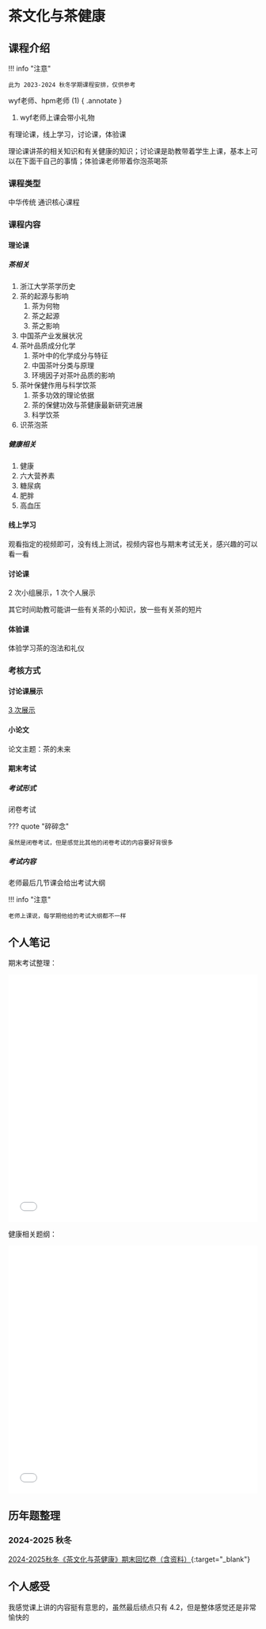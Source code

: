 # 茶文化与茶健康

## 课程介绍

!!! info "注意"

    此为 2023-2024 秋冬学期课程安排，仅供参考

wyf老师、hpm老师 (1) 
{ .annotate }

1. wyf老师上课会带小礼物

有理论课，线上学习，讨论课，体验课

理论课讲茶的相关知识和有关健康的知识；讨论课是助教带着学生上课，基本上可以在下面干自己的事情；体验课老师带着你泡茶喝茶

### 课程类型

中华传统 通识核心课程

### 课程内容

#### 理论课

##### 茶相关 

1. 浙江大学茶学历史
2. 茶的起源与影响
      1. 茶为何物
      2. 茶之起源
      3. 茶之影响
3. 中国茶产业发展状况
4. 茶叶品质成分化学
      1. 茶叶中的化学成分与特征
      2. 中国茶叶分类与原理
      3. 环境因子对茶叶品质的影响
5. 茶叶保健作用与科学饮茶
      1. 茶多功效的理论依据
      2. 茶的保健功效与茶健康最新研究进展
      3. 科学饮茶
6. 识茶泡茶

##### 健康相关

1. 健康
2. 六大营养素
3. 糖尿病
4. 肥胖
5. 高血压

#### 线上学习

观看指定的视频即可，没有线上测试，视频内容也与期末考试无关，感兴趣的可以看一看

#### 讨论课

2 次小组展示，1 次个人展示

其它时间助教可能讲一些有关茶的小知识，放一些有关茶的短片

#### 体验课

体验学习茶的泡法和礼仪

### 考核方式

#### 讨论课展示

[3 次展示](#讨论课)

#### 小论文

论文主题：茶的未来

#### 期末考试

##### 考试形式

闭卷考试

??? quote "碎碎念"

    虽然是闭卷考试，但是感觉比其他的闭卷考试的内容要好背很多

##### 考试内容

老师最后几节课会给出考试大纲

!!! info "注意"

    老师上课说，每学期他给的考试大纲都不一样

## 个人笔记

期末考试整理：

<embed src="../../../file/tea_culture/tea_culture_doc1.pdf" type="application/pdf" width="100%" height="500">

健康相关题纲：

<embed src="../../../file/tea_culture/tea_culture_doc2.pdf" type="application/pdf" width="100%" height="500">

## 历年题整理

### 2024-2025 秋冬

[2024-2025秋冬《茶文化与茶健康》期末回忆卷（含资料）](https://www.cc98.org/topic/6084003){:target="_blank"}

## 个人感受

我感觉课上讲的内容挺有意思的，虽然最后绩点只有 4.2，但是整体感觉还是非常愉快的